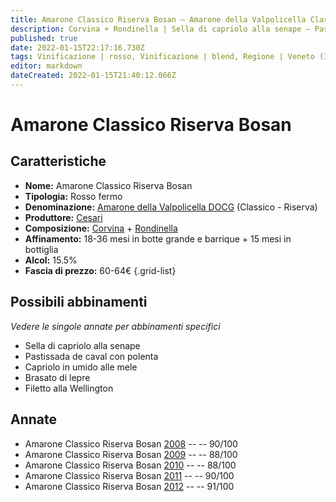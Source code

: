 ```yaml
---
title: Amarone Classico Riserva Bosan – Amarone della Valpolicella Classico Riserva DOCG – Cesari – Veneto (IT) – 60-64€ – 4★-5★
description: Corvina + Rondinella | Sella di capriolo alla senape – Pastissada de caval con polenta – Capriolo in umido alle mele – Brasato di lepre – Filetto alla Wellington
published: true
date: 2022-01-15T22:17:16.730Z
tags: Vinificazione | rosso, Vinificazione | blend, Regione | Veneto (IT), Vinificazione | fermo, Vitigni | Corvina, Prezzi | 60-64€, Vitigni | Rondinella, Valutazioni | 5 stelle, Alimento | capriolo, Alimento | cavallo, Alimento | lepre, Alimento | manzo, Aromatizzazione | alla senape, Aromatizzazione | con polenta, Aromatizzazione | alle mele, Aromatizzazione | alla Wellington, Cottura | brasato, Cottura | in umido
editor: markdown
dateCreated: 2022-01-15T21:40:12.066Z
---
```


# Amarone Classico Riserva Bosan

## Caratteristiche
- **Nome:** Amarone Classico Riserva Bosan
- **Tipologia:** Rosso fermo
- **Denominazione:** [Amarone della Valpolicella DOCG](/denominazioni/Italia/Veneto/DOCG/Amarone-della-Valpolicella) (Classico - Riserva)
- **Produttore:** [Cesari](/produttori/Italia/Veneto/Cesari) 
- **Composizione:** [Corvina](/vitigni/Italia/bacca-nera/corvina) + [Rondinella](/vitigni/Italia/bacca-nera/rondinella)
- **Affinamento:** 18-36 mesi in botte grande e barrique + 15 mesi in bottiglia
- **Alcol:** 15.5%
- **Fascia di prezzo:** 60-64€
{.grid-list}

## Possibili abbinamenti
*Vedere le singole annate per abbinamenti specifici*

- Sella di capriolo alla senape
- Pastissada de caval con polenta
- Capriolo in umido alle mele
- Brasato di lepre
- Filetto alla Wellington

## Annate
- Amarone Classico Riserva Bosan [2008](vini/Italia/Veneto/Cesari/Amarone-Classico-Riserva-Bosan/2008) -- <span class="star-4"></span> -- 90/100
- Amarone Classico Riserva Bosan [2009](vini/Italia/Veneto/Cesari/Amarone-Classico-Riserva-Bosan/2009) -- <span class="star-3"></span> -- 88/100
- Amarone Classico Riserva Bosan [2010](vini/Italia/Veneto/Cesari/Amarone-Classico-Riserva-Bosan/2010) -- <span class="star-3"></span> -- 88/100
- Amarone Classico Riserva Bosan [2011](vini/Italia/Veneto/Cesari/Amarone-Classico-Riserva-Bosan/2011) -- <span class="star-4"></span> -- 90/100
- Amarone Classico Riserva Bosan [2012](vini/Italia/Veneto/Cesari/Amarone-Classico-Riserva-Bosan/2012) -- <span class="star-5"></span> -- 91/100
